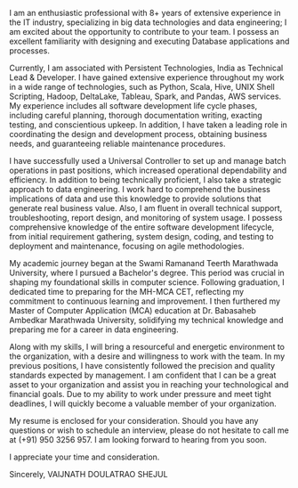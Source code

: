I am an enthusiastic professional with 8+ years of extensive experience in the IT industry, specializing in big data technologies and data engineering; I am excited about the opportunity to contribute to your team. I possess an excellent familiarity with designing and executing Database applications and processes.
  
Currently, I am associated with Persistent Technologies, India as Technical Lead & Developer. I have gained extensive experience throughout my work in a wide range of technologies, such as Python, Scala, Hive, UNIX Shell Scripting, Hadoop, DeltaLake, Tableau, Spark, and Pandas,  AWS  services. My experience includes all software development life cycle phases, including careful planning, thorough documentation writing, exacting testing, and conscientious upkeep. In addition, I have taken a leading role in coordinating the design and development process, obtaining business needs, and guaranteeing reliable maintenance procedures.
 
I have successfully used a Universal Controller to set up and manage batch operations in past positions, which increased operational dependability and efficiency. In addition to being technically proficient, I also take a strategic approach to data engineering. I work hard to comprehend the business implications of data and use this knowledge to provide solutions that generate real business value. Also, I am fluent in overall technical support, troubleshooting, report design, and monitoring of system usage. I possess comprehensive knowledge of the entire software development lifecycle, from initial requirement gathering, system design, coding, and testing to deployment and maintenance, focusing on agile methodologies. 

My academic journey began at the Swami Ramanand Teerth Marathwada University, where I pursued a Bachelor's degree. This period was crucial in shaping my foundational skills in computer science. Following graduation, I dedicated time to preparing for the MH-MCA CET, reflecting my commitment to continuous learning and improvement. I then furthered my Master of Computer Application (MCA) education at Dr. Babasaheb Ambedkar Marathwada University, solidifying my technical knowledge and preparing me for a career in data engineering.
 
Along with my skills, I will bring a resourceful and energetic environment to the organization, with a desire and willingness to work with the team. In my previous positions, I have consistently followed the precision and quality standards expected by management. I am confident that I can be a great asset to your organization and assist you in reaching your technological and financial goals. Due to my ability to work under pressure and meet tight deadlines, I will quickly become a valuable member of your organization. 
 
My resume is enclosed for your consideration. Should you have any questions or wish to schedule an interview, please do not hesitate to call me at (+91) 950 3256 957. I am looking forward to hearing from you soon. 
 
I appreciate your time and consideration.  
 
Sincerely, 
VAIJNATH DOULATRAO SHEJUL
